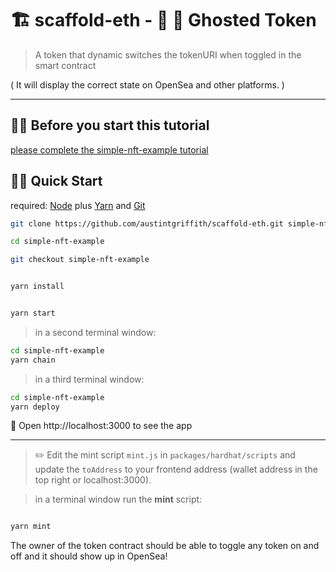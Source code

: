 # 🏗 scaffold-eth - 🔔 🔕 Ghosted Token

> A token that dynamic switches the tokenURI when toggled in the smart contract

( It will display the correct state on OpenSea and other platforms. )

---

## 👨‍🏫 Before you start this tutorial

[please complete the simple-nft-example tutorial](https://github.com/austintgriffith/scaffold-eth/tree/simple-nft-example)

## 🏃‍♀️ Quick Start

required: [Node](https://nodejs.org/dist/latest-v12.x/) plus [Yarn](https://classic.yarnpkg.com/en/docs/install/) and [Git](https://git-scm.com/downloads)

```bash
git clone https://github.com/austintgriffith/scaffold-eth.git simple-nft-example

cd simple-nft-example

git checkout simple-nft-example
```

```bash

yarn install

```

```bash

yarn start

```

> in a second terminal window:

```bash
cd simple-nft-example
yarn chain

```

> in a third terminal window:

```bash
cd simple-nft-example
yarn deploy

```

📱 Open http://localhost:3000 to see the app

---

> ✏️ Edit the mint script `mint.js` in `packages/hardhat/scripts` and update the `toAddress` to your frontend address (wallet address in the top right or localhost:3000).

> in a terminal window run the **mint** script:

```bash

yarn mint

```

The owner of the token contract should be able to toggle any token on and off and it should show up in OpenSea!
